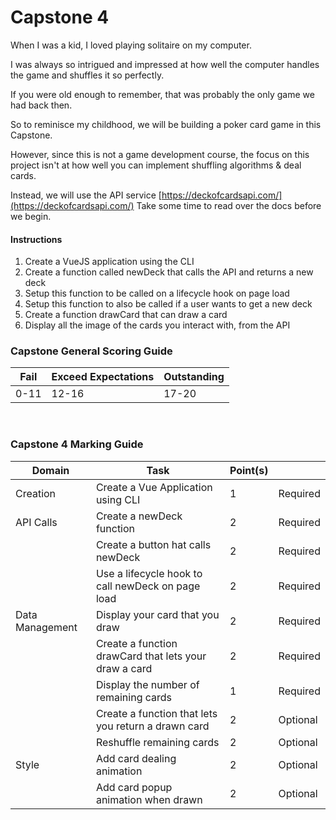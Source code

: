 # Capstone 4

When I was a kid, I loved playing solitaire on my computer.

I was always so intrigued and impressed at how well the computer handles the game and shuffles it so perfectly.

If you were old enough to remember, that was probably the only game we had back then.

So to reminisce my childhood, we will be building a poker card game in this Capstone.

However, since this is not a game development course, the focus on this project isn't at how well you can implement shuffling algorithms & deal cards.

Instead, we will use the API service [https://deckofcardsapi.com/](https://deckofcardsapi.com/)
Take some time to read over the docs before we begin.
<br/>

#### Instructions

1. Create a VueJS application using the CLI
2. Create a function called newDeck that calls the API and returns a new deck
3. Setup this function to be called on a lifecycle hook on page load
4. Setup this function to also be called if a user wants to get a new deck
5. Create a function drawCard that can draw a card
6. Display all the image of the cards you interact with, from the API

### Capstone General Scoring Guide

| Fail | Exceed Expectations | Outstanding |
| ---- | ------------------- | ----------- |
| 0-11 | 12-16               | 17-20       |

<br>

### Capstone 4 Marking Guide

| Domain          | Task                                                  | Point(s) |          |
| --------------- | ----------------------------------------------------- | -------- | -------- |
| Creation        | Create a Vue Application using CLI                    | 1        | Required |
| API Calls       | Create a newDeck function                             | 2        | Required |
|                 | Create a button hat calls newDeck                     | 2        | Required |
|                 | Use a lifecycle hook to call newDeck on page load     | 2        | Required |
| Data Management | Display your card that you draw                       | 2        | Required |
|                 | Create a function drawCard that lets your draw a card | 2        | Required |
|                 | Display the number of remaining cards                 | 1        | Required |
|                 | Create a function that lets you return a drawn card   | 2        | Optional |
|                 | Reshuffle remaining cards                             | 2        | Optional |
| Style           | Add card dealing animation                            | 2        | Optional |
|                 | Add card popup animation when drawn                   | 2        | Optional |
